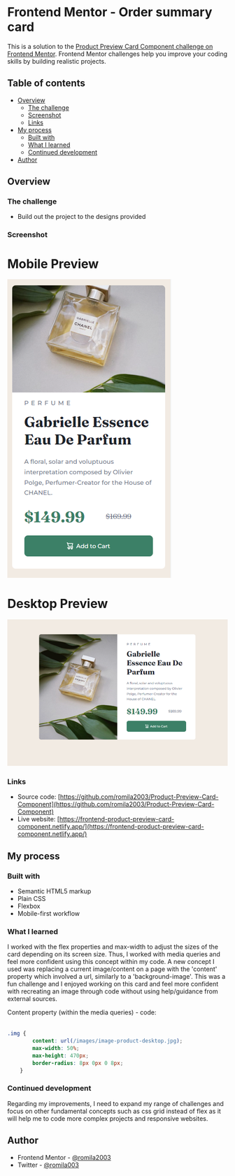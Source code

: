 # Frontend Mentor - Order summary card

This is a solution to the [Product Preview Card Component challenge on Frontend Mentor](https://www.frontendmentor.io/challenges/product-preview-card-component-GO7UmttRfa). Frontend Mentor challenges help you improve your coding skills by building realistic projects. 

## Table of contents

- [Overview](#overview)
  - [The challenge](#the-challenge)
  - [Screenshot](#screenshot)
  - [Links](#links)
- [My process](#my-process)
  - [Built with](#built-with)
  - [What I learned](#what-i-learned)
  - [Continued development](#continued-development)
- [Author](#author)


## Overview

### The challenge

- Build out the project to the designs provided

### Screenshot

# Mobile Preview 

![screenshot](https://github.com/romila2003/Product-Preview-Card-Component/blob/main/Mobile%20Preview.PNG)

# Desktop Preview 

![screenshot](https://github.com/romila2003/Product-Preview-Card-Component/blob/main/Desktop%20Preview.PNG)


### Links

 - Source code: [https://github.com/romila2003/Product-Preview-Card-Component](https://github.com/romila2003/Product-Preview-Card-Component)
 - Live website: [https://frontend-product-preview-card-component.netlify.app/](https://frontend-product-preview-card-component.netlify.app/)

## My process

### Built with

- Semantic HTML5 markup
- Plain CSS
- Flexbox
- Mobile-first workflow

### What I learned

I worked with the flex properties and max-width to adjust the sizes of the card depending on its screen size. Thus, I worked with media queries and feel more confident using this concept within my code. A new concept I used was replacing a current image/content on a page with the 'content' property which involved a url, similarly to a 'background-image'. This was a fun challenge and I enjoyed working on this card and feel more confident with recreating an image through code without using help/guidance from external sources.  

Content property (within the media queries) - code: 

```css

.img {
        content: url(/images/image-product-desktop.jpg);
        max-width: 50%;
        max-height: 470px;
        border-radius: 8px 0px 0 8px;
    }
```

### Continued development

Regarding my improvements, I need to expand my range of challenges and focus on other fundamental concepts such as css grid instead of flex as it will help me to code more complex projects and responsive websites.


## Author

- Frontend Mentor - [@romila2003](https://www.frontendmentor.io/profile/romila2003)
- Twitter - [@romila003](https://www.twitter.com/romila003)


